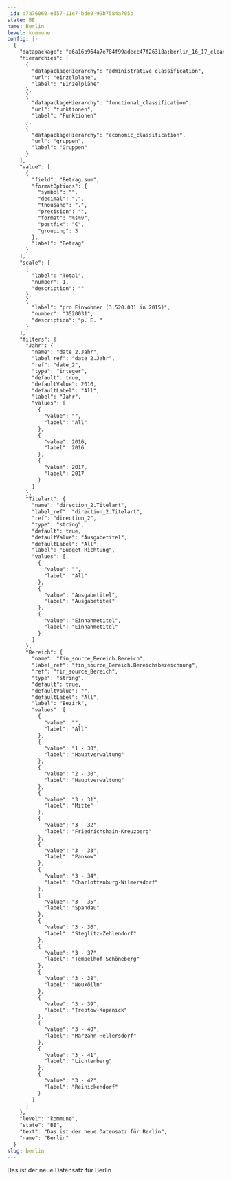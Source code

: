```yaml
---
_id: d7a76060-e357-11e7-bde9-99b7584a705b
state: BE
name: Berlin
level: kommune
config: |-
  {
    "datapackage": "a6a16b964a7e784f99adecc47f26318a:berlin_16_17_clean",
    "hierarchies": [
      {
        "datapackageHierarchy": "administrative_classification",
        "url": "einzelplane",
        "label": "Einzelpläne"
      },
      {
        "datapackageHierarchy": "functional_classification",
        "url": "funktionen",
        "label": "Funktionen"
      },
      {
        "datapackageHierarchy": "economic_classification",
        "url": "gruppen",
        "label": "Gruppen"
      }
    ],
    "value": [
      {
        "field": "Betrag.sum",
        "formatOptions": {
          "symbol": "",
          "decimal": ",",
          "thousand": ".",
          "precision": "",
          "format": "%s%v",
          "postfix": "€",
          "grouping": 3
        },
        "label": "Betrag"
      }
    ],
    "scale": [
      {
        "label": "Total",
        "number": 1,
        "description": ""
      },
      {
        "label": "pro Einwohner (3.520.031 in 2015)",
        "number": "3520031",
        "description": "p. E. "
      }
    ],
    "filters": {
      "Jahr": {
        "name": "date_2.Jahr",
        "label_ref": "date_2.Jahr",
        "ref": "date_2",
        "type": "integer",
        "default": true,
        "defaultValue": 2016,
        "defaultLabel": "All",
        "label": "Jahr",
        "values": [
          {
            "value": "",
            "label": "All"
          },
          {
            "value": 2016,
            "label": 2016
          },
          {
            "value": 2017,
            "label": 2017
          }
        ]
      },
      "Titelart": {
        "name": "direction_2.Titelart",
        "label_ref": "direction_2.Titelart",
        "ref": "direction_2",
        "type": "string",
        "default": true,
        "defaultValue": "Ausgabetitel",
        "defaultLabel": "All",
        "label": "Budget Richtung",
        "values": [
          {
            "value": "",
            "label": "All"
          },
          {
            "value": "Ausgabetitel",
            "label": "Ausgabetitel"
          },
          {
            "value": "Einnahmetitel",
            "label": "Einnahmetitel"
          }
        ]
      },
      "Bereich": {
        "name": "fin_source_Bereich.Bereich",
        "label_ref": "fin_source_Bereich.Bereichsbezeichnung",
        "ref": "fin_source_Bereich",
        "type": "string",
        "default": true,
        "defaultValue": "",
        "defaultLabel": "All",
        "label": "Bezirk",
        "values": [
          {
            "value": "",
            "label": "All"
          },
          {
            "value": "1 - 30",
            "label": "Hauptverwaltung"
          },
          {
            "value": "2 - 30",
            "label": "Hauptverwaltung"
          },
          {
            "value": "3 - 31",
            "label": "Mitte"
          },
          {
            "value": "3 - 32",
            "label": "Friedrichshain-Kreuzberg"
          },
          {
            "value": "3 - 33",
            "label": "Pankow"
          },
          {
            "value": "3 - 34",
            "label": "Charlottenburg-Wilmersdorf"
          },
          {
            "value": "3 - 35",
            "label": "Spandau"
          },
          {
            "value": "3 - 36",
            "label": "Steglitz-Zehlendorf"
          },
          {
            "value": "3 - 37",
            "label": "Tempelhof-Schöneberg"
          },
          {
            "value": "3 - 38",
            "label": "Neukölln"
          },
          {
            "value": "3 - 39",
            "label": "Treptow-Köpenick"
          },
          {
            "value": "3 - 40",
            "label": "Marzahn-Hellersdorf"
          },
          {
            "value": "3 - 41",
            "label": "Lichtenberg"
          },
          {
            "value": "3 - 42",
            "label": "Reinickendorf"
          }
        ]
      }
    },
    "level": "kommune",
    "state": "BE",
    "text": "Das ist der neue Datensatz für Berlin",
    "name": "Berlin"
  }
slug: berlin
---
```

Das ist der neue Datensatz für Berlin
